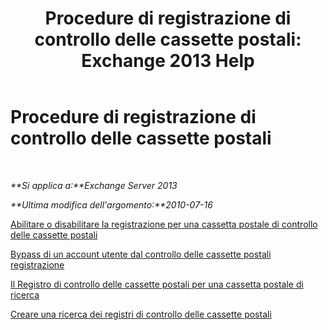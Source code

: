 ﻿---
title: 'Procedure di registrazione di controllo delle cassette postali: Exchange 2013 Help'
TOCTitle: Procedure di registrazione di controllo delle cassette postali
ms:assetid: dfc40110-f9e8-4737-a3b0-a56176daeec1
ms:mtpsurl: https://technet.microsoft.com/it-it/library/Ff461939(v=EXCHG.150)
ms:contentKeyID: 50481912
ms.date: 05/22/2018
mtps_version: v=EXCHG.150
ms.translationtype: MT
---

# Procedure di registrazione di controllo delle cassette postali

 

_**Si applica a:**Exchange Server 2013_

_**Ultima modifica dell'argomento:**2010-07-16_

[Abilitare o disabilitare la registrazione per una cassetta postale di controllo delle cassette postali](enable-or-disable-mailbox-audit-logging-for-a-mailbox-exchange-2013-help.md)

[Bypass di un account utente dal controllo delle cassette postali registrazione](bypass-a-user-account-from-mailbox-audit-logging-exchange-2013-help.md)

[Il Registro di controllo delle cassette postali per una cassetta postale di ricerca](search-the-mailbox-audit-log-for-a-mailbox-exchange-2013-help.md)

[Creare una ricerca dei registri di controllo delle cassette postali](create-a-mailbox-audit-log-search-exchange-2013-help.md)

